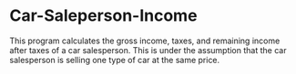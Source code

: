 # Car-Saleperson-Income
This program calculates the gross income, taxes, and remaining income after taxes of a car salesperson. This is under the assumption that the car salesperson is selling one type of car at the same price.

